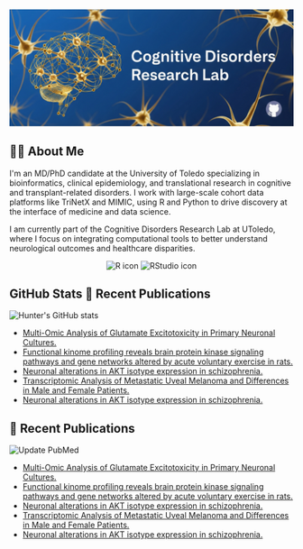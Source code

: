 ![Banner](./GitHubLogo.PNG)
## 👨‍⚕️ About Me

I'm an MD/PhD candidate at the University of Toledo specializing in bioinformatics, clinical epidemiology, and translational research in cognitive and transplant-related disorders. I work with large-scale cohort data platforms like TriNetX and MIMIC, using R and Python to drive discovery at the interface of medicine and data science.

I am currently part of the Cognitive Disorders Research Lab at UToledo, where I focus on integrating computational tools to better understand neurological outcomes and healthcare disparities.

<p align="center">
  <img src="https://cdn.jsdelivr.net/gh/devicons/devicon/icons/r/r-original.svg" alt="R icon" height="40"/>
  <img src="https://cdn.jsdelivr.net/gh/devicons/devicon/icons/rstudio/rstudio-original.svg" alt="RStudio icon" height="40"/>
</p>

## GitHub Stats 📝 Recent Publications

![Hunter's GitHub stats](https://github-readme-stats.vercel.app/api?username=huntereby&show_icons=true)
<!--PUBMED_START-->
- [Multi-Omic Analysis of Glutamate Excitotoxicity in Primary Neuronal Cultures.](https://pubmed.ncbi.nlm.nih.gov/40476344/)
- [Functional kinome profiling reveals brain protein kinase signaling pathways and gene networks altered by acute voluntary exercise in rats.](https://pubmed.ncbi.nlm.nih.gov/40233052/)
- [Neuronal alterations in AKT isotype expression in schizophrenia.](https://pubmed.ncbi.nlm.nih.gov/39424930/)
- [Transcriptomic Analysis of Metastatic Uveal Melanoma and Differences in Male and Female Patients.](https://pubmed.ncbi.nlm.nih.gov/38944422/)
- [Neuronal alterations in AKT isotype expression in schizophrenia.](https://pubmed.ncbi.nlm.nih.gov/38559131/)
<!--PUBMED_END-->

## 📝 Recent Publications
![Update PubMed](https://github.com/huntereby/huntereby/actions/workflows/update_pubmed.yml/badge.svg)

<!--PUBMED_START-->
- [Multi-Omic Analysis of Glutamate Excitotoxicity in Primary Neuronal Cultures.](https://pubmed.ncbi.nlm.nih.gov/40476344/)
- [Functional kinome profiling reveals brain protein kinase signaling pathways and gene networks altered by acute voluntary exercise in rats.](https://pubmed.ncbi.nlm.nih.gov/40233052/)
- [Neuronal alterations in AKT isotype expression in schizophrenia.](https://pubmed.ncbi.nlm.nih.gov/39424930/)
- [Transcriptomic Analysis of Metastatic Uveal Melanoma and Differences in Male and Female Patients.](https://pubmed.ncbi.nlm.nih.gov/38944422/)
- [Neuronal alterations in AKT isotype expression in schizophrenia.](https://pubmed.ncbi.nlm.nih.gov/38559131/)
<!--PUBMED_END-->



<!--
**huntereby/huntereby** is a ✨ _special_ ✨ repository because its `README.md` (this file) appears on your GitHub profile.

Here are some ideas to get you started:

- 🔭 I’m currently working on ...
- 🌱 I’m currently learning ...
- 👯 I’m looking to collaborate on ...
- 🤔 I’m looking for help with ...
- 💬 Ask me about ...
- 📫 How to reach me: ...
- 😄 Pronouns: ...
- ⚡ Fun fact: ...
-->
